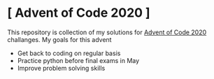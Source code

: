 # [ Advent of Code 2020 ]
This repository is collection of my solutions for [Advent of Code 2020](https://adventofcode.com/2020) challanges.
My goals for this advent
  * Get back to coding on regular basis
  * Practice python before final exams in May
  * Improve problem solving skills